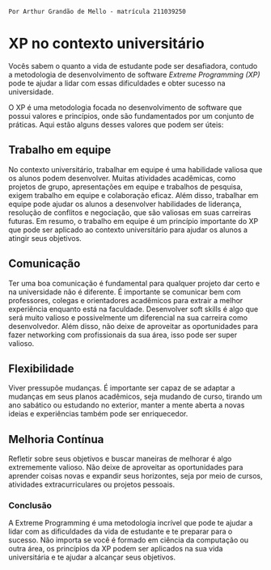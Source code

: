 ```
Por Arthur Grandão de Mello - matrícula 211039250
```
# XP no contexto universitário
Vocês sabem o quanto a vida de estudante pode ser desafiadora, contudo a metodologia de desenvolvimento de software *Extreme Programming (XP)* pode te ajudar a lidar com essas dificuldades e obter sucesso na universidade.

O XP é uma metodologia focada no desenvolvimento de software que possui valores e princípios, onde são fundamentados por um conjunto de práticas. Aqui estão alguns desses valores que podem ser úteis:

## Trabalho em equipe
No contexto universitário, trabalhar em equipe é uma habilidade valiosa que os alunos podem desenvolver. Muitas atividades acadêmicas, como projetos de grupo, apresentações em equipe e trabalhos de pesquisa, exigem trabalho em equipe e colaboração eficaz. Além disso, trabalhar em equipe pode ajudar os alunos a desenvolver habilidades de liderança, resolução de conflitos e negociação, que são valiosas em suas carreiras futuras. Em resumo, o trabalho em equipe é um princípio importante do XP que pode ser aplicado ao contexto universitário para ajudar os alunos a atingir seus objetivos.

## Comunicação 
Ter uma boa comunicação é fundamental para qualquer projeto dar certo e na universidade não é diferente. É importante se comunicar bem com professores, colegas e orientadores acadêmicos para extrair a melhor experiência enquanto está na faculdade. Desenvolver soft skills é algo que será muito valioso e possivelmente um diferencial na sua carreira como desenvolvedor. Além disso, não deixe de aproveitar as oportunidades para fazer networking com profissionais da sua área, isso pode ser super valioso.

## Flexibilidade 
Viver pressupõe mudanças. É importante ser capaz de se adaptar a mudanças em seus planos acadêmicos, seja mudando de curso, tirando um ano sabático ou estudando no exterior, manter a mente aberta a novas ideias e experiências também pode ser enriquecedor.

## Melhoria Contínua
Refletir sobre seus objetivos e buscar maneiras de melhorar é algo extrememente valioso. Não deixe de aproveitar as oportunidades para aprender coisas novas e expandir seus horizontes, seja por meio de cursos, atividades extracurriculares ou projetos pessoais.

### Conclusão
A Extreme Programming é uma metodologia incrível que pode te ajudar a lidar com as dificuldades da vida de estudante e te preparar para o sucesso. Não importa se você é formado em ciência da computação ou outra área, os princípios da XP podem ser aplicados na sua vida universitária e te ajudar a alcançar seus objetivos.
